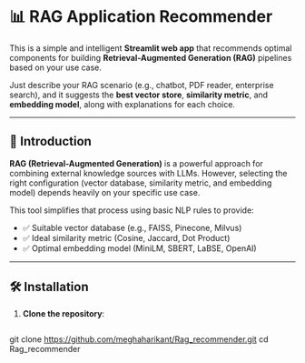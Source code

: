 # 📊 RAG Application Recommender

This is a simple and intelligent **Streamlit web app** that recommends optimal components for building **Retrieval-Augmented Generation (RAG)** pipelines based on your use case.

Just describe your RAG scenario (e.g., chatbot, PDF reader, enterprise search), and it suggests the **best vector store**, **similarity metric**, and **embedding model**, along with explanations for each choice.

---

## 🚀 Introduction

**RAG (Retrieval-Augmented Generation)** is a powerful approach for combining external knowledge sources with LLMs. However, selecting the right configuration (vector database, similarity metric, and embedding model) depends heavily on your specific use case.

This tool simplifies that process using basic NLP rules to provide:
- ✅ Suitable vector database (e.g., FAISS, Pinecone, Milvus)
- ✅ Ideal similarity metric (Cosine, Jaccard, Dot Product)
- ✅ Optimal embedding model (MiniLM, SBERT, LaBSE, OpenAI)

---

## 🛠 Installation

1. **Clone the repository**:
   ```bash
  git clone https://github.com/meghaharikant/Rag_recommender.git
cd Rag_recommender
